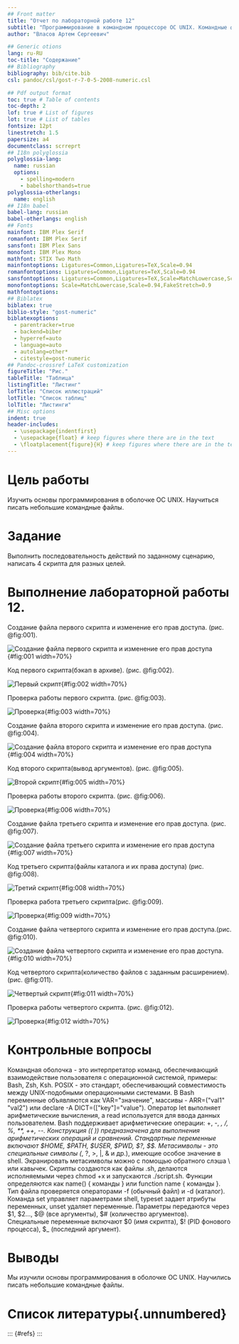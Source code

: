 ```yaml
---
## Front matter
title: "Отчет по лабораторной работе 12"
subtitle: "Программирование в командном процессоре ОС UNIX. Командные файлы."
author: "Власов Артем Сергеевич"

## Generic otions
lang: ru-RU
toc-title: "Содержание"
## Bibliography
bibliography: bib/cite.bib
csl: pandoc/csl/gost-r-7-0-5-2008-numeric.csl

## Pdf output format
toc: true # Table of contents
toc-depth: 2
lof: true # List of figures
lot: true # List of tables
fontsize: 12pt
linestretch: 1.5
papersize: a4
documentclass: scrreprt
## I18n polyglossia
polyglossia-lang:
  name: russian
  options:
    - spelling=modern
    - babelshorthands=true
polyglossia-otherlangs:
  name: english
## I18n babel
babel-lang: russian
babel-otherlangs: english
## Fonts
mainfont: IBM Plex Serif
romanfont: IBM Plex Serif
sansfont: IBM Plex Sans
monofont: IBM Plex Mono
mathfont: STIX Two Math
mainfontoptions: Ligatures=Common,Ligatures=TeX,Scale=0.94
romanfontoptions: Ligatures=Common,Ligatures=TeX,Scale=0.94
sansfontoptions: Ligatures=Common,Ligatures=TeX,Scale=MatchLowercase,Scale=0.94
monofontoptions: Scale=MatchLowercase,Scale=0.94,FakeStretch=0.9
mathfontoptions:
## Biblatex
biblatex: true
biblio-style: "gost-numeric"
biblatexoptions:
  - parentracker=true
  - backend=biber
  - hyperref=auto
  - language=auto
  - autolang=other*
  - citestyle=gost-numeric
## Pandoc-crossref LaTeX customization
figureTitle: "Рис."
tableTitle: "Таблица"
listingTitle: "Листинг"
lofTitle: "Список иллюстраций"
lotTitle: "Список таблиц"
lolTitle: "Листинги"
## Misc options
indent: true
header-includes:
  - \usepackage{indentfirst}
  - \usepackage{float} # keep figures where there are in the text
  - \floatplacement{figure}{H} # keep figures where there are in the text
---
```


# Цель работы

Изучить основы программирования в оболочке ОС UNIX. Научиться писать небольшие командные файлы.

# Задание

Выполнить последовательность действий по заданному сценарию, написать 4 скрипта для разных целей.


# Выполнение лабораторной работы 12.

Создание файла первого скрипта и изменение его прав доступа. (рис. @fig:001).

![Создание файла первого скрипта и изменение его прав доступа](image/1.png){#fig:001 width=70%}

Код первого скрипта(бэкап в архиве). (рис. @fig:002).

![Первый скрипт](image/2.png){#fig:002 width=70%}

Проверка работы первого скрипта. (рис. @fig:003).

![Проверка](image/3.png){#fig:003 width=70%}

Создание файла второго скрипта и изменение его прав доступа. (рис. @fig:004).

![Создание файла второго скрипта и изменение его прав доступа](image/4.png){#fig:004 width=70%}

Код второго скрипта(вывод аргументов). (рис. @fig:005).

![Второй скрипт](image/5.png){#fig:005 width=70%}

Проверка работы второго скрипта. (рис. @fig:006).

![Проверка](image/6.png){#fig:006 width=70%}

Создание файла третьего скрипта и изменение его прав доступа. (рис. @fig:007).

![Создание файла третьего скрипта и изменение его прав доступа](image/7.png){#fig:007 width=70%}

Код третьего скрипта(файлы каталога и их права доступа) (рис. @fig:008).

![Третий скрипт](image/8.png){#fig:008 width=70%}	

Проверка работа третьего скрипта(рис. @fig:009).

![Проверка](image/9.png){#fig:009 width=70%}

Создание файла четвертого скрипта и изменение его прав доступа.(рис. @fig:010).

![Создание файла четвертого скрипта и изменение его прав доступа.](image/10.png){#fig:010 width=70%}

Код четвертого скрипта(количество файлов с заданным расширением). (рис. @fig:011).

![Четвертый скрипт](image/11.png){#fig:011 width=70%}

Проверка работы четвертого скрипта. (рис. @fig:012).

![Проверка](image/12.png){#fig:012 width=70%}

# Контрольные вопросы

Командная оболочка - это интерпретатор команд, обеспечивающий взаимодействие пользователя с операционной системой, примеры: Bash, Zsh, Ksh. 
POSIX - это стандарт, обеспечивающий совместимость между UNIX-подобными операционными системами. 
В Bash переменные объявляются как VAR="значение", массивы - ARR=("val1" "val2") или declare -A DICT=(["key"]="value"). 
Оператор let выполняет арифметические вычисления, а read используется для ввода данных пользователем. 
Bash поддерживает арифметические операции: +, -, *, /, %, **, ++, --. 
Конструкция (( )) предназначена для выполнения арифметических операций и сравнений. 
Стандартные переменные включают $HOME, $PATH, $USER, $PWD, $?, $$. 
Метасимволы - это специальные символы (*, ?, >, |, & и др.), имеющие особое значение в shell. 
Экранировать метасимволы можно с помощью обратного слэша \ или кавычек. 
Скрипты создаются как файлы .sh, делаются исполняемыми через chmod +x и запускаются ./script.sh. 
Функции определяются как name() { команды } или function name { команды }. 
Тип файла проверяется операторами -f (обычный файл) и -d (каталог). 
Команда set управляет параметрами shell, typeset задает атрибуты переменных, unset удаляет переменные. 
Параметры передаются через $1, $2..., $@ (все аргументы), $# (количество аргументов). 
Специальные переменные включают $0 (имя скрипта), $! (PID фонового процесса), $_ (последний аргумент).
	
# Выводы

Мы изучили основы программирования в оболочке ОС UNIX. Научились писать небольшие командные файлы.

# Список литературы{.unnumbered}

::: {#refs}
:::
